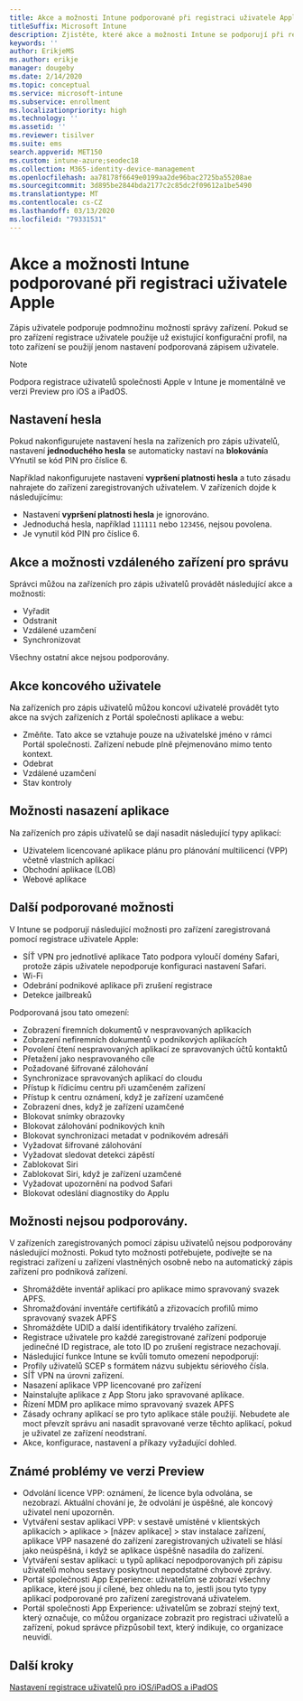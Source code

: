 ```yaml
---
title: Akce a možnosti Intune podporované při registraci uživatele Apple
titleSuffix: Microsoft Intune
description: Zjistěte, které akce a možnosti Intune se podporují při registraci uživatele Apple.
keywords: ''
author: ErikjeMS
ms.author: erikje
manager: dougeby
ms.date: 2/14/2020
ms.topic: conceptual
ms.service: microsoft-intune
ms.subservice: enrollment
ms.localizationpriority: high
ms.technology: ''
ms.assetid: ''
ms.reviewer: tisilver
ms.suite: ems
search.appverid: MET150
ms.custom: intune-azure;seodec18
ms.collection: M365-identity-device-management
ms.openlocfilehash: aa78178f6649e0199aa2de96bac2725ba55208ae
ms.sourcegitcommit: 3d895be2844bda2177c2c85dc2f09612a1be5490
ms.translationtype: MT
ms.contentlocale: cs-CZ
ms.lasthandoff: 03/13/2020
ms.locfileid: "79331531"
---
```

# <a name="intune-actions-and-options-supported-with-apple-user-enrollment"></a>Akce a možnosti Intune podporované při registraci uživatele Apple

Zápis uživatele podporuje podmnožinu možností správy zařízení. Pokud se pro zařízení registrace uživatele použije už existující konfigurační profil, na toto zařízení se použijí jenom nastavení podporovaná zápisem uživatele.

> [!NOTE]
> Podpora registrace uživatelů společnosti Apple v Intune je momentálně ve verzi Preview pro iOS a iPadOS.

## <a name="password-settings"></a>Nastavení hesla

Pokud nakonfigurujete nastavení hesla na zařízeních pro zápis uživatelů, nastavení **jednoduchého hesla** se automaticky nastaví na **blokování**a VYnutil se kód PIN pro číslice 6.

Například nakonfigurujete nastavení **vypršení platnosti hesla** a tuto zásadu nahrajete do zařízení zaregistrovaných uživatelem. V zařízeních dojde k následujícímu:
- Nastavení **vypršení platnosti hesla** je ignorováno.
- Jednoduchá hesla, například `111111` nebo `123456`, nejsou povolena.
- Je vynutil kód PIN pro číslice 6.

## <a name="administrator-remote-device-actions-and-options"></a>Akce a možnosti vzdáleného zařízení pro správu
Správci můžou na zařízeních pro zápis uživatelů provádět následující akce a možnosti:
- Vyřadit
- Odstranit
- Vzdálené uzamčení
- Synchronizovat

Všechny ostatní akce nejsou podporovány.

## <a name="end-user-actions"></a>Akce koncového uživatele
Na zařízeních pro zápis uživatelů můžou koncoví uživatelé provádět tyto akce na svých zařízeních z Portál společnosti aplikace a webu:
- Změňte. Tato akce se vztahuje pouze na uživatelské jméno v rámci Portál společnosti. Zařízení nebude plně přejmenováno mimo tento kontext.
- Odebrat
- Vzdálené uzamčení
- Stav kontroly

## <a name="app-deployment-options"></a>Možnosti nasazení aplikace
Na zařízeních pro zápis uživatelů se dají nasadit následující typy aplikací:
- Uživatelem licencované aplikace plánu pro plánování multilicencí (VPP) včetně vlastních aplikací
- Obchodní aplikace (LOB)
- Webové aplikace

## <a name="other-supported-options"></a>Další podporované možnosti

V Intune se podporují následující možnosti pro zařízení zaregistrovaná pomocí registrace uživatele Apple:
- SÍŤ VPN pro jednotlivé aplikace Tato podpora vyloučí domény Safari, protože zápis uživatele nepodporuje konfiguraci nastavení Safari.
- Wi-Fi 
- Odebrání podnikové aplikace při zrušení registrace
- Detekce jailbreaků

Podporovaná jsou tato omezení:
- Zobrazení firemních dokumentů v nespravovaných aplikacích
- Zobrazení nefiremních dokumentů v podnikových aplikacích
- Povolení čtení nespravovaných aplikací ze spravovaných účtů kontaktů
- Přetažení jako nespravovaného cíle
- Požadované šifrované zálohování
- Synchronizace spravovaných aplikací do cloudu
- Přístup k řídicímu centru při uzamčeném zařízení
- Přístup k centru oznámení, když je zařízení uzamčené
- Zobrazení dnes, když je zařízení uzamčené
- Blokovat snímky obrazovky
- Blokovat zálohování podnikových knih
- Blokovat synchronizaci metadat v podnikovém adresáři
- Vyžadovat šifrované zálohování
- Vyžadovat sledovat detekci zápěstí
- Zablokovat Siri
- Zablokovat Siri, když je zařízení uzamčené
- Vyžadovat upozornění na podvod Safari
- Blokovat odeslání diagnostiky do Applu


## <a name="options-not-supported"></a>Možnosti nejsou podporovány.
V zařízeních zaregistrovaných pomocí zápisu uživatelů nejsou podporovány následující možnosti. Pokud tyto možnosti potřebujete, podívejte se na registraci zařízení u zařízení vlastněných osobně nebo na automatický zápis zařízení pro podniková zařízení.
- Shromážděte inventář aplikací pro aplikace mimo spravovaný svazek APFS.
- Shromažďování inventáře certifikátů a zřizovacích profilů mimo spravovaný svazek APFS
- Shromážděte UDID a další identifikátory trvalého zařízení.
- Registrace uživatele pro každé zaregistrované zařízení podporuje jedinečné ID registrace, ale toto ID po zrušení registrace nezachovají.
- Následující funkce Intune se kvůli tomuto omezení nepodporují:
- Profily uživatelů SCEP s formátem názvu subjektu sériového čísla.
- SÍŤ VPN na úrovni zařízení.
- Nasazení aplikace VPP licencované pro zařízení
- Nainstalujte aplikace z App Storu jako spravované aplikace.
- Řízení MDM pro aplikace mimo spravovaný svazek APFS
- Zásady ochrany aplikací se pro tyto aplikace stále použijí. Nebudete ale moct převzít správu ani nasadit spravované verze těchto aplikací, pokud je uživatel ze zařízení neodstraní.
- Akce, konfigurace, nastavení a příkazy vyžadující dohled. 


## <a name="known-issues-in-preview"></a>Známé problémy ve verzi Preview
- Odvolání licence VPP: oznámení, že licence byla odvolána, se nezobrazí. Aktuální chování je, že odvolání je úspěšné, ale koncový uživatel není upozorněn. 
- Vytváření sestav aplikací VPP: v sestavě umístěné v klientských aplikacích > aplikace > [název aplikace] > stav instalace zařízení, aplikace VPP nasazené do zařízení zaregistrovaných uživateli se hlásí jako neúspěšná, i když se aplikace úspěšně nasadila do zařízení. 
- Vytváření sestav aplikací: u typů aplikací nepodporovaných při zápisu uživatelů mohou sestavy poskytnout nepodstatné chybové zprávy. 
- Portál společnosti App Experience: uživatelům se zobrazí všechny aplikace, které jsou jí cílené, bez ohledu na to, jestli jsou tyto typy aplikací podporované pro zařízení zaregistrovaná uživatelem. 
- Portál společnosti App Experience: uživatelům se zobrazí stejný text, který označuje, co můžou organizace zobrazit pro registraci uživatelů a zařízení, pokud správce přizpůsobil text, který indikuje, co organizace neuvidí.


## <a name="next-steps"></a>Další kroky

[Nastavení registrace uživatelů pro iOS/iPadOS a iPadOS](ios-user-enrollment.md)
